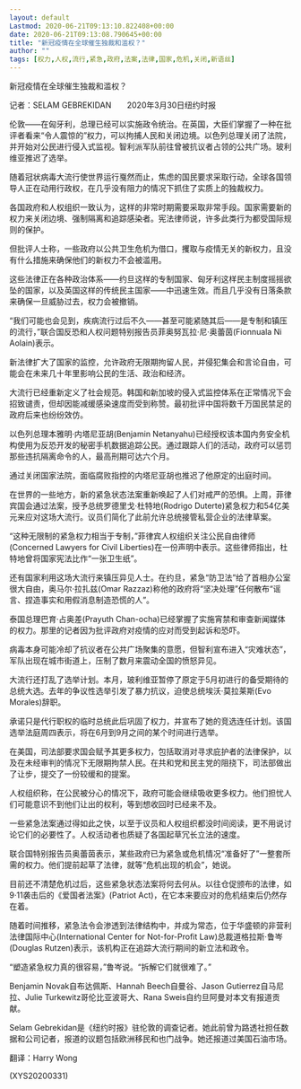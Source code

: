 ```yaml
---
layout: default
Lastmod: 2020-06-21T09:13:10.822408+00:00
date: 2020-06-21T09:13:08.790645+00:00
title: "新冠疫情在全球催生独裁和滥权？"
author: ""
tags: [权力,人权,流行,紧急,政府,法案,法律,国家,危机,关闭,新语丝]
---
```


新冠疫情在全球催生独裁和滥权？

记者：SELAM GEBREKIDAN　　2020年3月30日纽约时报

伦敦——在匈牙利，总理已经可以实施政令统治。在英国，大臣们掌握了一种在批评者看来“令人震惊的”权力，可以拘捕人民和关闭边境。以色列总理关闭了法院，并开始对公民进行侵入式监视。智利派军队前往曾被抗议者占领的公共广场。玻利维亚推迟了选举。

随着冠状病毒大流行使世界运行戛然而止，焦虑的国民要求采取行动，全球各国领导人正在动用行政权，在几乎没有阻力的情况下抓住了实质上的独裁权力。

各国政府和人权组织一致认为，这样的非常时期需要采取非常手段。国家需要新的权力来关闭边境、强制隔离和追踪感染者。宪法律师说，许多此类行为都受国际规则的保护。

但批评人士称，一些政府以公共卫生危机为借口，攫取与疫情无关的新权力，且没有什么措施来确保他们的新权力不会被滥用。

这些法律正在各种政治体系——约旦这样的专制国家、匈牙利这样民主制度摇摇欲坠的国家，以及英国这样的传统民主国家——中迅速生效。而且几乎没有日落条款来确保一旦威胁过去，权力会被撤销。

“我们可能也会见到，疾病流行过后不久——甚至可能紧随其后——是专制和镇压的流行，”联合国反恐和人权问题特别报告员菲奥努瓦拉·尼·奥蕾茵(Fionnuala Ni Aolain)表示。

新法律扩大了国家的监控，允许政府无限期拘留人民，并侵犯集会和言论自由，可能会在未来几十年里影响公民的生活、政治和经济。

大流行已经重新定义了社会规范。韩国和新加坡的侵入式监控体系在正常情况下会招致谴责，但却因能减缓感染速度而受到称赞。最初批评中国将数千万国民禁足的政府后来也纷纷效仿。

以色列总理本雅明·内塔尼亚胡(Benjamin Netanyahu)已经授权该本国内务安全机构使用为反恐开发的秘密手机数据追踪公民。通过跟踪人们的活动，政府可以惩罚那些违抗隔离命令的人，最高刑期可达六个月。

通过关闭国家法院，面临腐败指控的内塔尼亚胡也推迟了他原定的出庭时间。

在世界的一些地方，新的紧急状态法案重新唤起了人们对戒严的恐惧。上周，菲律宾国会通过法案，授予总统罗德里戈·杜特地(Rodrigo Duterte)紧急权力和54亿美元来应对这场大流行。议员们简化了此前允许总统接管私营企业的法律草案。

“这种无限制的紧急权力相当于专制，”菲律宾人权组织关注公民自由律师(Concerned Lawyers for Civil Liberties)在一份声明中表示。这些律师指出，杜特地曾将国家宪法比作“一张卫生纸”。

还有国家利用这场大流行来镇压异见人士。在约旦，紧急“防卫法”给了首相办公室很大自由，奥马尔·拉扎兹(Omar Razzaz)称他的政府将“坚决处理”任何散布“谣言、捏造事实和用假消息制造恐慌的人”。

泰国总理巴育·占奥差(Prayuth Chan-ocha)已经掌握了实施宵禁和审查新闻媒体的权力。那里的记者因为批评政府对疫情的应对而受到起诉和恐吓。

病毒本身可能冷却了抗议者在公共广场聚集的意愿，但智利宣布进入“灾难状态”，军队出现在城市街道上，压制了数月来震动全国的愤怒异见。

大流行还打乱了选举计划。本月，玻利维亚暂停了原定于5月初进行的备受期待的总统大选。去年的争议性选举引发了暴力抗议，迫使总统埃沃·莫拉莱斯(Evo Morales)辞职。

承诺只是代行职权的临时总统此后巩固了权力，并宣布了她的竞选连任计划。该国选举法庭周四表示，将在6月到9月之间的某个时间进行选举。

在美国，司法部要求国会赋予其更多权力，包括取消对寻求庇护者的法律保护，以及在未经审判的情况下无限期拘禁人民。在共和党和民主党的阻挠下，司法部做出了让步，提交了一份较缓和的提案。

人权组织称，在公民被分心的情况下，政府可能会继续吸收更多权力。他们担忧人们可能意识不到他们让出的权利，等到想收回时已经来不及。

一些紧急法案通过得如此之快，以至于议员和人权组织都没时间阅读，更不用说讨论它们的必要性了。人权活动者也质疑了各国起草冗长立法的速度。

联合国特别报告员奥蕾茵表示，某些政府已为紧急或危机情况“准备好了”一整套所需的权力。他们提前起草了法律，就等“危机出现的机会”，她说。

目前还不清楚危机过后，这些紧急状态法案将何去何从。以往仓促颁布的法律，如9·11袭击后的《爱国者法案》(Patriot Act)，在它本来要应对的危机结束后仍然存在着。

随着时间推移，紧急法令会渗透到法律结构中，并成为常态，位于华盛顿的非营利法律国际中心(International Center for Not-for-Profit Law)总裁道格拉斯·鲁岑(Douglas Rutzen)表示，该机构正在追踪大流行期间的新立法和政令。

“塑造紧急权力真的很容易，”鲁岑说。“拆解它们就很难了。”

Benjamin Novak自布达佩斯、Hannah Beech自曼谷、Jason Gutierrez自马尼拉、Julie Turkewitz哥伦比亚波哥大、Rana Sweis自约旦阿曼对本文有报道贡献。

Selam Gebrekidan是《纽约时报》驻伦敦的调查记者。她此前曾为路透社担任数据和公司记者，报道的议题包括欧洲移民和也门战争。她还报道过美国石油市场。

翻译：Harry Wong

(XYS20200331)

